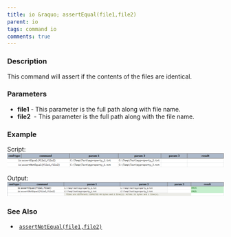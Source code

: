 ```yaml
---
title: io &raquo; assertEqual(file1,file2)
parent: io
tags: command io
comments: true
---
```



### Description
This command will assert if the contents of the files are identical.


### Parameters
- **file1** \- This parameter is the full path along with file name.
- **file2**  \- This parameter is the full path along with the file name.


### Example
Script:<br/>
![script](image/assertEqual_01.png)

Output:<br/>
![output](image/assertEqual_02.png)


### See Also
-  [`assertNotEqual(file1,file2)`](assertNotEqual(file1,file2))
